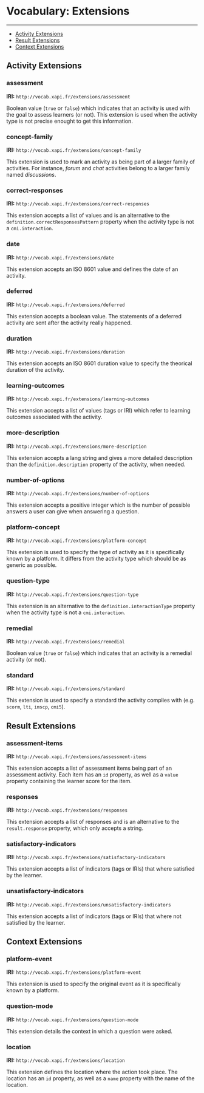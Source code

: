 # Vocabulary: Extensions

---

- [Activity Extensions](#activity)
- [Result Extensions](#result)
- [Context Extensions](#context)


<a name="activity"></a>
## Activity Extensions


### assessment

**IRI:** `http://vocab.xapi.fr/extensions/assessment`

Boolean value (`true` or `false`) which indicates that an activity is used with the goal to assess learners (or not).
This extension is used when the activity type is not precise enought to get this information.


### concept-family

**IRI:** `http://vocab.xapi.fr/extensions/concept-family`

This extension is used to mark an activity as being part of a larger family of activities. 
For instance, *forum* and *chat* activities belong to a larger family named *discussions*.


### correct-responses

**IRI:** `http://vocab.xapi.fr/extensions/correct-responses`

This extension accepts a list of values and is an alternative to the `definition.correctResponsesPattern` property when the activity type is not a `cmi.interaction`.


### date

**IRI:** `http://vocab.xapi.fr/extensions/date`

This extension accepts an ISO 8601 value and defines the date of an activity.


### deferred

**IRI:** `http://vocab.xapi.fr/extensions/deferred`

This extension accepts a boolean value. The statements of a deferred activity are sent after the activity really happened.


### duration

**IRI:** `http://vocab.xapi.fr/extensions/duration`

This extension accepts an ISO 8601 duration value to specify the theorical duration of the activity.


### learning-outcomes

**IRI:** `http://vocab.xapi.fr/extensions/learning-outcomes`

This extension accepts a list of values (tags or IRI) which refer to learning outcomes associated with the activity.


### more-description

**IRI:** `http://vocab.xapi.fr/extensions/more-description`

This extension accepts a lang string and gives a more detailed description than the `definition.description` property of the activity, when needed.


### number-of-options

**IRI:** `http://vocab.xapi.fr/extensions/number-of-options`

This extension accepts a positive integer which is the number of possible answers a user can give when answering a question.


### platform-concept

**IRI:** `http://vocab.xapi.fr/extensions/platform-concept`

This extension is used to specify the type of activity as it is specifically known by a platform.
It differs from the activity type which should be as generic as possible.


### question-type

**IRI:** `http://vocab.xapi.fr/extensions/question-type`

This extension is an alternative to the `definition.interactionType` property when the activity type is not a `cmi.interaction`.


### remedial

**IRI:** `http://vocab.xapi.fr/extensions/remedial`

Boolean value (`true` or `false`) which indicates that an activity is a remedial activity (or not).


### standard

**IRI:** `http://vocab.xapi.fr/extensions/standard`

This extension is used to specify a standard the activity complies with (e.g. `scorm`, `lti`, `imscp`, `cmi5`).




<a name="result"></a>
## Result Extensions


### assessment-items

**IRI:** `http://vocab.xapi.fr/extensions/assessment-items`

This extension accepts a list of assessment items being part of an assessment activity.
Each item has an `id` property, as well as a `value` property containing the learner score for the item. 


### responses

**IRI:** `http://vocab.xapi.fr/extensions/responses`

This extension accepts a list of responses and is an alternative to the `result.response` property, which only accepts a string.


### satisfactory-indicators

**IRI:** `http://vocab.xapi.fr/extensions/satisfactory-indicators`

This extension accepts a list of indicators (tags or IRIs) that where satisfied by the learner.


### unsatisfactory-indicators

**IRI:** `http://vocab.xapi.fr/extensions/unsatisfactory-indicators`

This extension accepts a list of indicators (tags or IRIs) that where not satisfied by the learner.



<a name="context"></a>
## Context Extensions


### platform-event

**IRI:** `http://vocab.xapi.fr/extensions/platform-event`

This extension is used to specify the original event as it is specifically known by a platform.


### question-mode

**IRI:** `http://vocab.xapi.fr/extensions/question-mode`

This extension details the context in which a question were asked.


### location

**IRI:** `http://vocab.xapi.fr/extensions/location`

This extension defines the location where the action took place.
The location has an `id` property, as well as a `name` property with the name of the location. 


